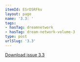 ```yaml
---
itemId: ESrD5RFkv
layout: page
name: '3.3: '
tags:
- hasTag: dreamnetwork
- hasTag: dream-network-volume-3
type: post
urlSlug: '3.3'
---
```

<a href="files/pdfs/Volume_3/3.3-The-Dream-Network-Volume-3-No-3.pdf" download="">Download issue 3.3</a>